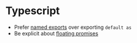 # Typescript

- Prefer [named exports](named_exports.md) over exporting `default as`
- Be explicit about [floating promises](floating_promises.md)
